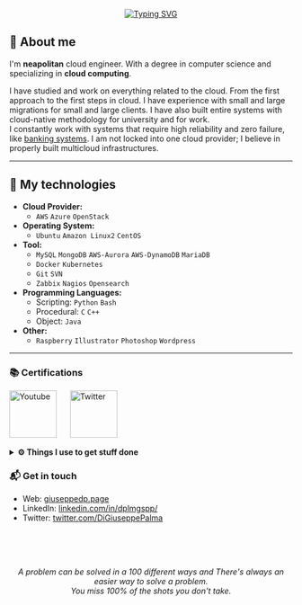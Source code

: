 <p align="center">
  <!-- Typing SVG by DenverCoder1 - https://github.com/DenverCoder1/readme-typing-svg -->
  <a href="https://git.io/typing-svg">
  <img src="https://readme-typing-svg.demolab.com?font=Fira+Code&weight=700&duration=3500&pause=2200&color=F7F400&background=000000&center=true&vCenter=true&multiline=true&width=680&height=45&lines=Hi+%F0%9F%91%8B%2C+piacere+Giuseppe.+I'm+neapolitan+Cloud+Engineer." alt="Typing SVG" /></a>
</p>

## 📢 About me

I'm **neapolitan** cloud engineer. With a degree in computer science and specializing in **cloud computing**.

I have studied and work on everything related to the cloud. From the first approach to the first steps in cloud. I have experience with small and large migrations for small and large clients. I have also built entire systems with cloud-native methodology for university and for work. 
<br>
I constantly work with systems that require high reliability and zero failure, like <u>banking systems</u>. I am not locked into one cloud provider; I believe in properly built multicloud infrastructures.

---

## 🔑 My technologies
- **Cloud Provider:** 
	- `AWS` `Azure` `OpenStack`
- **Operating System:**
	- `Ubuntu` `Amazon Linux2` `CentOS`
- **Tool:** 
	- `MySQL` `MongoDB` `AWS-Aurora` `AWS-DynamoDB` `MariaDB`
	- `Docker` `Kubernetes`
	- `Git` `SVN`
	- `Zabbix` `Nagios` `Opensearch`
- **Programming Languages:**
	- Scripting: `Python` `Bash`
	- Procedural: `C` `C++`
	- Object: `Java`
- **Other:** 
	- `Raspberry` `Illustrator` `Photoshop` `Wordpress`

---

### 📚 Certifications
<a href="https://www.credly.com/users/giuseppe-di-palma.9752bbf2"><img width="84px" alt="Youtube" title="Youtube" src="https://i.imgur.com/sotUhGK.png"/></a>
  &#8287;&#8287;&#8287;&#8287;
<a href="https://www.credly.com/users/giuseppe-di-palma.9752bbf2"><img width="84px" alt="Twitter" title="Twitter" src="https://i.imgur.com/Jq6eGRa.png"/></a>
  &#8287;&#8287;&#8287;&#8287;

<details>	
  <br/>
  <summary><b>⚙️ Things I use to get stuff done</b></summary>
  	<ul>
  	  <li><b>OS:</b> Ubuntu 20.04 / Windows 10 </li>
	    <li><b>Laptop: </b> ThinkPad T590 (i7) </li>
  	  <li><b>Browser: </b> Edge</li>
	    <li><b>Terminal: </b> Starship </li>
	    <li><b>Code Editor:</b> VSCode - The best editor out there.</li>
	    <li><b>To Stay Updated:</b> Dev.to, Medium, Linkedin and Twitter.</li>
	    <br/>
	</ul>	
</details>

### 📬 Get in touch

- Web: [giuseppedp.page][1]
- LinkedIn: [linkedin.com/in/dplmgspp/][2]
- Twitter: [twitter.com/DiGiuseppePalma][3]

<br>
<br>
<br>
<p align="center">
  <i>A problem can be solved in a 100 different ways and There's always an easier way to solve a problem.</i>
  <br>
  <i>You miss 100% of the shots you don't take.</i>
</p>

[1]: https://giuseppedp.page/
[2]: https://www.linkedin.com/in/dplmgspp/
[3]: https://twitter.com/DiGiuseppePalma
